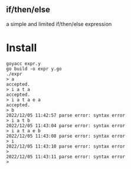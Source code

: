 if/then/else
------

a simple and limited if/then/else expression

# Install

```
goyacc expr.y
go build -o expr y.go
./expr
> a
accepted.
> i a t a
accepted.
> i a t a e a
accepted.
> b
2022/12/05 11:42:57 parse error: syntax error
> i a t b
2022/12/05 11:43:04 parse error: syntax error
> i a t a e b
2022/12/05 11:43:08 parse error: syntax error
> i
2022/12/05 11:43:10 parse error: syntax error
>
2022/12/05 11:43:11 parse error: syntax error
>
```
